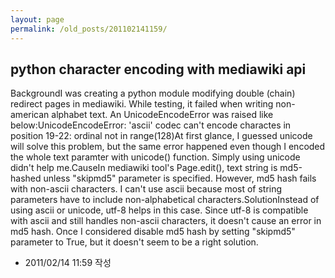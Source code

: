 ```yaml
---
layout: page
permalink: /old_posts/201102141159/
---
```


## python character encoding with mediawiki api


BackgroundI was creating a python module modifying double (chain) redirect pages in mediawiki. While testing, it failed when writing non-american alphabet text. An UnicodeEncodeError was raised like below:UnicodeEncodeError: 'ascii' codec can't encode charactes in position 19-22: ordinal not in range(128)At first glance, I guessed unicode will solve this problem, but the same error happened even though I encoded the whole text paramter with unicode() function. Simply using unicode didn't help me.CauseIn mediawiki tool's Page.edit(), text string is md5-hashed unless "skipmd5" parameter is specified. However, md5 hash fails with non-ascii characters. I can't use ascii because most of string parameters have to include non-alphabetical characters.SolutionInstead of using ascii or unicode, utf-8 helps in this case. Since utf-8 is compatible with ascii and still handles non-ascii characters, it doesn't cause an error in md5 hash. Once I considered disable md5 hash by setting "skipmd5" parameter to True, but it doesn't seem to be a right solution.




- 2011/02/14 11:59 작성